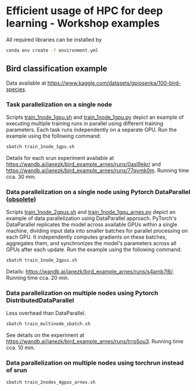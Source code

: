 # Efficient usage of HPC for deep learning - Workshop examples

All required libraries can be installed by
```bash
conda env create -f environment.yml
```

## Bird classification example

Data available at https://www.kaggle.com/datasets/gpiosenka/100-bird-species.

### Task parallelization on a single node

Scripts [train_1node_1gpu.sh](train_1node_1gpu.sh) and [train_1node_1gpu.py](train_1node_1gpu.py) depict an example of executing multiple training runs in parallel using different training parameters. Each task runs independently on a separate GPU. Run the example using the following command:
```bash
sbatch train_1node_1gpu.sh
```
Details for each srun experiment available at https://wandb.ai/janezk/bird_example_arnes/runs/0asl9ekr/ and  https://wandb.ai/janezk/bird_example_arnes/runs/77qvmk0m. Running time cca. 30 min.

### Data parallelization on a single node using Pytorch DataParallel ([obsolete](https://pytorch.org/tutorials/beginner/ddp_series_theory.html#why-you-should-prefer-ddp-over-dataparallel-dp))

Scripts [train_1node_2gpus.sh](train_1node_2gpus.sh) and [train_1node_1gpu_arnes.py](train_1node_2gpus.py) depict an example of data parallelization using DataParallel approach. PyTorch's DataParallel replicates the model across available GPUs within a single machine, dividing input data into smaller batches for parallel processing on each GPU. It independently computes gradients on these batches, aggregates them, and synchronizes the model's parameters across all GPUs after each update. Run the example using the following command:
```bash
sbatch train_1node_2gpus.sh
```
Details: https://wandb.ai/janezk/bird_example_arnes/runs/s4amb7l6/. Running time cca. 20 min.

### Data parallelization on multiple nodes using Pytorch DistributedDataParallel

Less overhead than DataParallel. 
```bash
sbatch train_multinode_sbatch.sh
```
See details on the experiment at https://wandb.ai/janezk/bird_example_arnes/runs/trrp5ou3. Running time cca. 10 min.

### Data parallelization on multiple nodes using torchrun instead of srun

```bash
sbatch train_2nodes_4gpus_arnes.sh
```